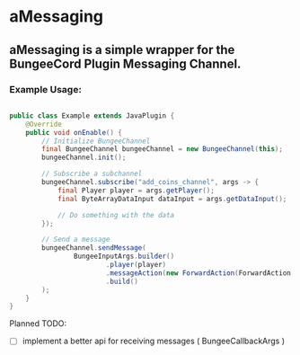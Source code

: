 # aMessaging

## aMessaging is a simple wrapper for the BungeeCord Plugin Messaging Channel.

### Example Usage:

```java

public class Example extends JavaPlugin {
    @Override
    public void onEnable() {
        // Initialize BungeeChannel
        final BungeeChannel bungeeChannel = new BungeeChannel(this);
        bungeeChannel.init();

        // Subscribe a subchannel
        bungeeChannel.subscribe("add_coins_channel", args -> {
            final Player player = args.getPlayer();
            final ByteArrayDataInput dataInput = args.getDataInput();

            // Do something with the data
        });

        // Send a message
        bungeeChannel.sendMessage(
                BungeeInputArgs.builder()
                        .player(player)
                        .messageAction(new ForwardAction(ForwardAction.SERVER_ALL, "add_coins_channel", Arrays.asList("Approximations", 1500)))
                        .build()
        );
    }
}
```

Planned TODO:

- [ ]  implement a better api for receiving messages ( BungeeCallbackArgs )